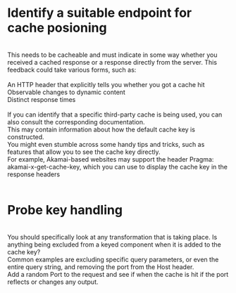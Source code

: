 <h1> Identify a suitable endpoint for cache posioning </h1><br>
This needs to be cacheable and must indicate in some way whether you received a cached response or a response directly from the server. This feedback could take various forms, such as:<br>
<br>
An HTTP header that explicitly tells you whether you got a cache hit <br>
Observable changes to dynamic content <br>
Distinct response times <br>
<br>
If you can identify that a specific third-party cache is being used, you can also consult the corresponding documentation. <br> 
This may contain information about how the default cache key is constructed. <br>
You might even stumble across some handy tips and tricks, such as features that allow you to see the cache key directly. <br>
For example, Akamai-based websites may support the header Pragma: akamai-x-get-cache-key, which you can use to display the cache key in the response headers <br>
<br>
<h1>Probe key handling</h1><br>
You should specifically look at any transformation that is taking place. Is anything being excluded from a keyed component when it is added to the cache key? <br>
Common examples are excluding specific query parameters, or even the entire query string, and removing the port from the Host header.
<br>
Add a random Port to the request and see if when the cache is hit if the port reflects or changes any output.
